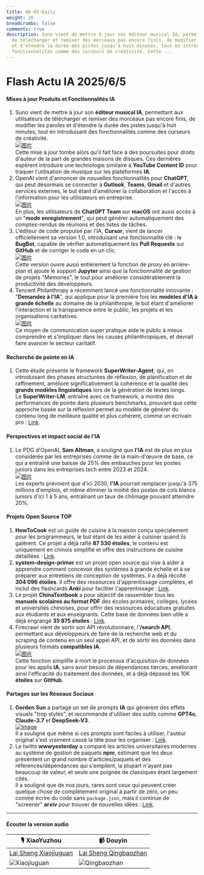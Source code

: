 ```yaml
---
title: 06-05-Daily
weight: 26
breadcrumbs: false
comments: true
description: Suno vient de mettre à jour son éditeur musical IA, permettant aux utilisateurs
  de télécharger et remixer des morceaux pas encore finis, de modifier les paroles
  et d'étendre la durée des pistes jusqu'à huit minutes, tout en introduisant des
  fonctionnalités comme des curseurs de créativité. Cette ...
---
```

# Flash Actu IA 2025/6/5

#### **Mises à jour Produits et Fonctionnalités IA**
1.  Suno vient de mettre à jour son **éditeur musical IA**, permettant aux utilisateurs de télécharger et remixer des morceaux pas encore finis, de modifier les paroles et d'étendre la durée des pistes jusqu'à huit minutes, tout en introduisant des fonctionnalités comme des curseurs de créativité. <br/> [![图片](https://autoproxy.justlikemaki.vip/?pp=https://pic.chinaz.com/picmap/202406061628284261_1.jpg)](https://autoproxy.justlikemaki.vip/?pp=https://pic.chinaz.com/picmap/202406061628284261_1.jpg) <br/> Cette mise à jour tombe alors qu'il fait face à des poursuites pour droits d'auteur de la part de grandes maisons de disques. Ces dernières espèrent introduire une technologie similaire à **YouTube Content ID** pour traquer l'utilisation de musique sur les plateformes **IA**.
2.  OpenAI vient d'annoncer de nouvelles fonctionnalités pour **ChatGPT**, qui peut désormais se connecter à **Outlook**, **Teams**, **Gmail** et d'autres services externes, le but étant d'améliorer la collaboration et l'accès à l'information pour les utilisateurs en entreprise. <br/> [![图片](https://autoproxy.justlikemaki.vip/?pp=https://pic.chinaz.com/picmap/202412271704353969_1.jpg)](https://autoproxy.justlikemaki.vip/?pp=https://pic.chinaz.com/picmap/202412271704353969_1.jpg) <br/> En plus, les utilisateurs de **ChatGPT Team** sur **macOS** ont aussi accès à un "**mode enregistrement**", qui peut générer automatiquement des comptes-rendus de réunions et des listes de tâches.
3.  L'éditeur de code propulsé par l'IA, **Cursor**, vient de lancer officiellement sa version 1.0, introduisant une fonctionnalité clé : le **BugBot**, capable de vérifier automatiquement les **Pull Requests** sur **GitHub** et de corriger le code en un clic. <br/> [![图片](https://autoproxy.justlikemaki.vip/?pp=https://pic.chinaz.com/2025/0605/6388471022950404092684122.png)](https://autoproxy.justlikemaki.vip/?pp=https://pic.chinaz.com/2025/0605/6388471022950404092684122.png) <br/> Cette version ouvre aussi entièrement la fonction de proxy en arrière-plan et ajoute le support **Jupyter** ainsi que la fonctionnalité de gestion de projets "Memories", le tout pour améliorer considérablement la productivité des développeurs.
4.  Tencent Philanthropy a récemment lancé une fonctionnalité innovante : "**Demandez à l'IA**", qui applique pour la première fois les **modèles d'IA à grande échelle** au domaine de la philanthropie, le but étant d'améliorer l'interaction et la transparence entre le public, les projets et les organisations caritatives. <br/> [![图片](https://autoproxy.justlikemaki.vip/?pp=https://pic.chinaz.com/picmap/201811151633427149_4.jpg)](https://autoproxy.justlikemaki.vip/?pp=https://pic.chinaz.com/picmap/201811151633427149_4.jpg) <br/> Ce moyen de communication super pratique aide le public à mieux comprendre et s'impliquer dans les causes philanthropiques, et devrait faire avancer le secteur caritatif.

#### **Recherche de pointe en IA**
1.  Cette étude présente le framework **SuperWriter-Agent**, qui, en introduisant des phases structurées de réflexion, de planification et de raffinement, améliore significativement la cohérence et la qualité des **grands modèles linguistiques** lors de la génération de textes longs. <br/> Le **SuperWriter-LM**, entraîné avec ce framework, a montré des performances de pointe dans plusieurs benchmarks, prouvant que cette approche basée sur la réflexion permet au modèle de générer du contenu long de meilleure qualité et plus cohérent, comme un écrivain pro : [Link](https://arxiv.org/abs/2506.04180).

#### **Perspectives et impact social de l'IA**
1.  Le PDG d'OpenAI, **Sam Altman**, a souligné que **l'IA** est de plus en plus considérée par les entreprises comme de la main-d'œuvre de base, ce qui a entraîné une baisse de 25% des embauches pour les postes juniors dans les entreprises tech entre 2023 et 2024. <br/> [![图片](https://autoproxy.justlikemaki.vip/?pp=https://pic.chinaz.com/picmap/202305291455510902_2.jpg)](https://autoproxy.justlikemaki.vip/?pp=https://pic.chinaz.com/picmap/202305291455510902_2.jpg) <br/> Les experts prévoient que d'ici 2030, **l'IA** pourrait remplacer jusqu'à 375 millions d'emplois, et même éliminer la moitié des postes de cols blancs juniors d'ici 1 à 5 ans, entraînant un taux de chômage pouvant atteindre 20%.

#### **Projets Open Source TOP**
1.  **HowToCook** est un guide de cuisine à la maison conçu spécialement pour les programmeurs, le but étant de les aider à cuisiner quand ils galèrent. Ce projet a déjà raflé **87 530 étoiles**, le contenu est uniquement en chinois simplifié et offre des instructions de cuisine détaillées : [Link](https://github.com/Anduin2017/HowToCook).
2.  **system-design-primer** est un projet open source qui vise à aider à apprendre comment concevoir des systèmes à grande échelle et à se préparer aux entretiens de conception de systèmes. Il a déjà récolté **304 096 étoiles**. Il offre des ressources d'apprentissage complètes, et inclut des flashcards **Anki** pour faciliter l'apprentissage : [Link](https://github.com/donnemartin/system-design-primer).
3.  Le projet **ChinaTextbook** a pour objectif de rassembler tous les **manuels scolaires au format PDF** des écoles primaires, collèges, lycées et universités chinoises, pour offrir des ressources éducatives gratuites aux étudiants et aux enseignants. Cette base de données bien utile a déjà engrangé **35 875 étoiles** : [Link](https://github.com/TapXWorld/ChinaTextbook).
4.  Firecrawl vient de sortir son API révolutionnaire, l'**/search API**, permettant aux développeurs de faire de la recherche web et du scraping de contenu en un seul appel API, et de sortir les données dans plusieurs formats **compatibles IA**. <br/> [![图片](https://autoproxy.justlikemaki.vip/?pp=https://pic.chinaz.com/2025/0605/6388471694605610854897111.png)](https://autoproxy.justlikemaki.vip/?pp=https://pic.chinaz.com/2025/0605/6388471694605610854897111.png) <br/> Cette fonction simplifie à mort le processus d'acquisition de données pour les applis **IA**, sans avoir besoin de dépendances tierces, améliorant ainsi l'efficacité du traitement des données, et a déjà dépassé les 10K **étoiles** sur **GitHub**.

#### **Partages sur les Réseaux Sociaux**
1.  **Gorden Sun** a partagé un set de prompts **IA** qui génèrent des effets visuels "trop stylés", et recommande d'utiliser des outils comme **GPT4o**, **Claude-3.7** et **DeepSeek-V3**. <br/> [![Image](https://pbs.twimg.com/media/Gse1INSb0AQCh0S?format=jpg&name=orig)](https://pbs.twimg.com/media/Gse1INSb0AQCh0S?format=jpg&name=orig) <br/> Il a souligné que même si ces prompts sont faciles à utiliser, l'auteur original s'est vraiment cassé la tête pour les organiser : [Link](https://x.com/Gorden_Sun/status/1930466986544308552).
2.  Le twitto **wwwyesterday** a comparé les articles universitaires modernes au système de gestion de paquets **npm**, estimant que les deux présentent un grand nombre d'articles/paquets et des références/dépendances qui s'empilent, la plupart n'ayant pas beaucoup de valeur, et seule une poignée de classiques étant largement cités. <br/> Il a souligné que de nos jours, rares sont ceux qui peuvent créer quelque chose de complètement original à partir de zéro, un peu comme écrire du code sans `package.json`, mais il continue de "screener" **arxiv** pour trouver de nouvelles idées : [Link](https://x.com/wwwgoubuli/status/1930310020312510934).

---

#### **Écouter la version audio**

| 🎙️ **XiaoYuzhou** | 📹 **Douyin** |
| --- | --- |
| [Lai Sheng Xiaojiuguan](https://www.xiaoyuzhoufm.com/podcast/683c62b7c1ca9cf575a5030e)  |   [Lai Sheng Qingbaozhan](https://www.douyin.com/user/MS4wLjABAAAAwpwqPQlu38sO38VyWgw9ZjDEnN4bMR5j8x111UxpseHR9DpB6-CveI5KRXOWuFwG)|
| ![Xiaojiuguan](https://s1.imagehub.cc/images/2025/06/24/f959f7984e9163fc50d3941d79a7f262.md.png) | ![Qingbaozhan](https://s1.imagehub.cc/images/2025/06/24/7fc30805eeb831e1e2baa3a240683ca3.md.png) |